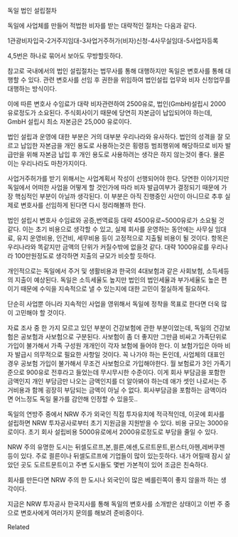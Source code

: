 독일 법인 설립절차

독일에 사업체를 만들어 적법한 비자를 받는 대략적인 절차는 다음과 같다.

1관광비자입국-2거주지임대-3사업거주허가(비자)신청-4사무실임대-5사업자등록

4,5번은 하나로 묶어서 보아도 무방할듯하다.

참고로 국내에서의 법인 설립절차는 법무사를 통해 대행하지만 독일은 변호사를 통해 대행할 수 있다. 관련 변호사를 선임 후 권한을 위임하여 법인설립 업무와 비자 신청업무를 대행하는 방식이다.

이에 따른 변호사 수임료가 대략 비자관련하여 2500유로, 법인(GmbH)설립시  2000유로정도가 소요된다. 주식회사이기 때문에 당연히 자본금이 납입되어야 하는데, GmbH 설립시 최소 자본금은 25,000 유로이다.

법인 설립과 운영에 대한 부분은 거의 대부분 우리나라와 유사하다. 법인의 성격을 잘 모르고 납입한 자본금을 개인 용도로 사용하는것은 횡령등 범죄행위에 해당하므로 비자 발급만을 위해 자본금 납입 후 개인 용도로 사용하려는 생각은 하지 않는것이 좋다. 물론 이는 우리나라도 마찬가지이다.

사업거주허가를 받기 위해서는 사업계획서 작성이 선행되어야 한다. 당연한 이야기지만 독일에서 어떠한 사업을 어떻게 할 것인가에 따라 비자 발급여부가 결정되기 때문에 가장 핵심적인 부분이 아닐까 생각된다. 이 부분은 아직 진행중인 사안이 아니므로 추후 실제로 변호사를 선임하게 된다면 다시 정리해볼까 한다.

법인 설립시 변호사 수임료와 공증,번역료등 대략 4500유로~5000유로가 소요될 것 같다. 이는 초기 비용으로 생각할 수 있고, 실제 회사를 운영하는 동안에는 사무실 임대료, 유지 운영비용, 인건비, 세무비용 등이 고정적으로 지출될 비용이 될 것이다. 항목은 우리나라와 똑같지만 금액의 단위가 커질수밖에 없을것 같다. 대략 1000유로를 우리나라 100만원정도로 생각하면 지출의 규모가 비슷할 듯하다.

개인적으로는 독일에서 주거 및 생활비용과 한국의 4대보험과 같은 사회보험, 소득세등의 지출이 예상된다. 독일은 소득세율도 높지만 법인의 법인세율과 부가세율도 높은 편이기 때문에 수익을 지속적으로 낼 수 있는지에 대한 고민이 절실하게 필요하다.

단순히 사업뿐 아니라 지속적인 사업을 영위해서 독일에 정착을 목표로 한다면 더욱 많이 고민해야 할 것이다.

자료 조사 중 한 가지 모르고 있던 부분이 건강보험에 관한 부분이었는데, 독일의 건강보험은 공보험과 사보험으로 구분된다. 사보험이 좀 더 좋지만 그만큼 비싸고 가족단위로 가입이 불가해서 가족 구성원 개개인이 각자 보험에 들어야 한다. 이 보험가입은 아마 비자 발급시 의무적으로 필요한 사항일 것이다. 꼭 나가야 하는 돈인데, 사업체의 대표인 경우 공보험 가입이 불가해서 무조건 사보험으로 가입해야한다. 월 보험료가 3인 가족기준으로 900유로 전후라고 들었는데 무시무시한 수준이다. 이게 회사 부담금을 포함한 금액인지 개인 부담금만 나오는 금액인지를 더 알아봐야 하는데 애가 셋인 나로서는 주거비용과 함께 굉장히 부담되는 금액이 아닐 수 없다. 회사부담금을 포함하는 금액이라면 어느정도 독일 물가를 감안해 인정할 수 있을듯..

독일의 연방주 중에서 NRW 주가 외국인 직접 투자유치에 적극적인데, 이곳에 회사를 설립하면 NRW 투자공사로부터 초기 지원금을 지원받을 수 있다. 비용 규모는 3000유로이다. 초기 회사 설립비용 5000유로에서 2000유로정도로 부담을 줄일 수 있다.

NRW 주의 유명한 도시는 뒤셀도르프,본,쾰른,에센,도르트문트,뮌스터,아헨,레버쿠젠 등이 있다. 주로 쾰른이나 뒤셀도르프에 기업들이 많이 있는듯하다. 내가 어릴때 잠시 살았던 곳도 도르트문트이고 주변 도시들도 몇번 가본적이 있어 조금은 친숙하다.

회사를 만든다면 NRW 주의 한 도시나 외국인이 많은 베를린쪽이 좋지 않을까 하는 생각이다.

지금은 NRW 투자공사 한국지사를 통해 독일의 변호사를 소개받은 상태이고 이번 주 중으로 변호사에게 여러가지 문의를 해보려 준비중이다.

Related

